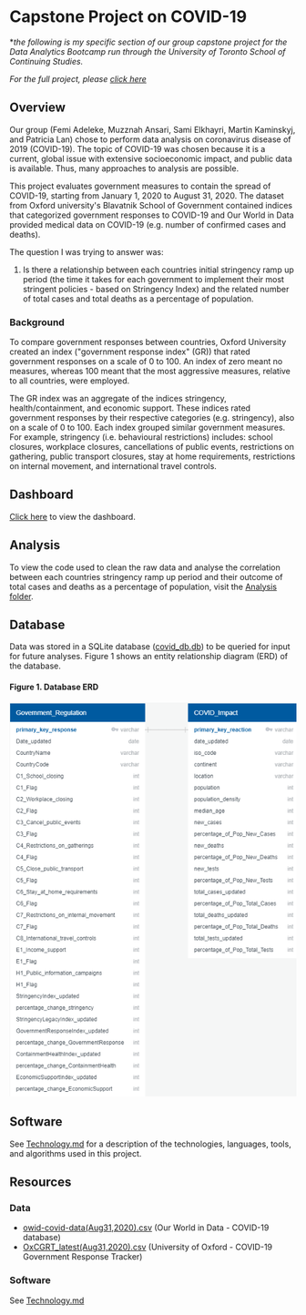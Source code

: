 # Capstone Project on COVID-19
**the following is my specific section of our group capstone project for the Data Analytics Bootcamp run through the University of Toronto School of Continuing Studies.*

*For the full project, please [click here](https://github.com/pmmfs)*

## Overview
Our group (Femi Adeleke, Muzznah Ansari, Sami Elkhayri, Martin Kaminskyj, and Patricia Lan) chose to perform data analysis on coronavirus disease of 2019 (COVID-19). The topic of COVID-19 was chosen because it is a current, global issue with extensive socioeconomic impact, and public data is available. Thus, many approaches to analysis are possible. 

This project evaluates government measures to contain the spread of COVID-19, starting from January 1, 2020 to August 31, 2020. The dataset from Oxford university's Blavatnik School of Government contained indices that categorized government responses to COVID-19 and Our World in Data provided medical data on COVID-19 (e.g. number of confirmed cases and deaths).

The question I was trying to answer was: 

1) Is there a relationship between each countries initial stringency ramp up period (the time it takes for each government to implement their most stringent policies - based on Stringency Index) and the related number of total cases and total deaths as a percentage of population.

### Background

To compare government responses between countries, Oxford University created an index ("government response index" (GR)) that rated government responses on a scale of 0 to 100. An index of zero meant no measures, whereas 100 meant that the most aggressive measures, relative to all countries, were employed.

The GR index was an aggregate of the indices stringency, health/containment, and economic support. These indices rated government responses by their respective categories (e.g. stringency), also on a scale of 0 to 100. Each index grouped similar government measures. For example, stringency (i.e. behavioural restrictions) includes: school closures, workplace closures, cancellations of public events, restrictions on gathering, public transport closures, stay at home requirements, restrictions on internal movement, and international travel controls.

## Dashboard
[Click here](https://martinkaminskyj.github.io/covid-19_capstone_project/) to view the dashboard.
   
## Analysis
To view the code used to clean the raw data and analyse the correlation between each countries stringency ramp  up period and their outcome of total cases and deaths as a percentage of population, visit the [Analysis folder](Analysis).

## Database 
Data was stored in a SQLite database ([covid_db.db](Analysis/Resources/covid_db.db)) to be queried for input for future analyses. Figure 1 shows an entity relationship diagram (ERD) of the database.

#### Figure 1. Database ERD
![](ERD_final.png)

## Software
See [Technology.md](Technology.md) for a description of the technologies, languages, tools, and algorithms used in this project.

## Resources

### Data
- [owid-covid-data(Aug31,2020).csv](Analysis/Resources/raw/owid-covid-data(Aug31,2020).csv) (Our World in Data - COVID-19 database)
- [OxCGRT_latest(Aug31,2020).csv](Analysis/Resources/raw/OxCGRT_latest(Aug31,2020).csv) (University of Oxford - COVID-19 Government Response Tracker)

### Software
See [Technology.md](Technology.md)
